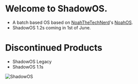 # Welcome to ShadowOS.
- A batch based OS based on [NoahTheTechNerd](https://github.com/NoahTheTechNerd)'s [NoahOS](https://github.com/NoahTheTechNerd/noahos).
- ShadowOS 1.2s coming in 1st of June.

# Discontinued Products
- ShadowOS Legacy
- ShadowOS 1.1s

![ShadowOS](https://github.com/ShadowElixir/ShadowOS/assets/47082432/947b4cd1-9d58-4af3-8543-48f23f56ff91)
